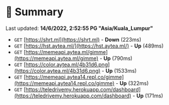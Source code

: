 # 📖 Summary
Last updated: **14/6/2022, 2:52:55 PG "Asia/Kuala_Lumpur"**

- `GET` [https://shrt.ml](https://shrt.ml) - **Down** (223ms)
- `GET` [https://hst.aytea.ml/](https://hst.aytea.ml/) - **Up** (489ms)
- `GET` [https://memeapi.aytea.ml/gimme](https://memeapi.aytea.ml/gimme) - **Up** (790ms)
- `GET` [https://color.aytea.ml/4b31d6.png](https://color.aytea.ml/4b31d6.png) - **Up** (1533ms)
- `GET` [https://memeapi.aytea14.repl.co/gimme](https://memeapi.aytea14.repl.co/gimme) - **Up** (322ms)
- `GET` [https://teledrivemy.herokuapp.com/dashboard](https://teledrivemy.herokuapp.com/dashboard) - **Up** (171ms)
